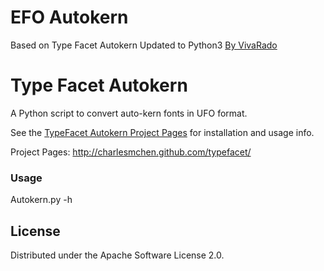 EFO Autokern
===================

Based on Type Facet Autokern
Updated to Python3 [By VivaRado](https://www.vivarado.com)

Type Facet Autokern
===================

A Python script to convert auto-kern fonts in UFO format.

See the [TypeFacet Autokern Project Pages](http://charlesmchen.github.com/typefacet/topics/autokern/index.html) for installation and usage info.

Project Pages: http://charlesmchen.github.com/typefacet/

### Usage

Autokern.py -h

## License

Distributed under the Apache Software License 2.0.


